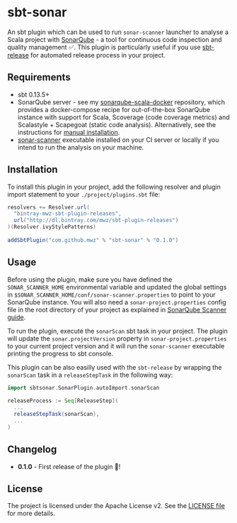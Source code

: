 # sbt-sonar
An sbt plugin which can be used to run `sonar-scanner` launcher to analyse a Scala project with [SonarQube](www.sonarqube.org) - a tool for continuous code inspection and quality management :white_check_mark:.
 This plugin is particularly useful if you use [sbt-release](https://www.github.com/sbt/sbt-release) for automated release process in your project.

## Requirements
 - sbt 0.13.5+
 - SonarQube server - see my [sonarqube-scala-docker](https://github.com/mwz/sonarqube-scala-docker) repository, which provides a docker-compose recipe for out-of-the-box SonarQube instance with support for Scala, Scoverage (code coverage metrics) and Scalastyle + Scapegoat (static code analysis). Alternatively, see the instructions for [manual installation](http://docs.sonarqube.org/display/SONAR/Get+Started+in+Two+Minutes).
 - [sonar-scanner](http://docs.sonarqube.org/display/SCAN/Analyzing+with+SonarQube+Scanner) executable installed on your CI server or locally if you intend to run the analysis on your machine.

## Installation
To install this plugin in your project, add the following resolver and plugin import statement to your `./project/plugins.sbt` file:

```scala
resolvers += Resolver.url(
  "bintray-mwz-sbt-plugin-releases",
  url("http://dl.bintray.com/mwz/sbt-plugin-releases")
)(Resolver.ivyStylePatterns)
 
addSbtPlugin("com.github.mwz" % "sbt-sonar" % "0.1.0")
```

## Usage
Before using the plugin, make sure you have defined the `SONAR_SCANNER_HOME` environmental variable and updated the global settings in `$SONAR_SCANNER_HOME/conf/sonar-scanner.properties` to point to your SonarQube instance. You will also need a `sonar-project.properties` config file in the root directory of your project as explained in [SonarQube Scanner guide](http://docs.sonarqube.org/display/SCAN/Analyzing+with+SonarQube+Scanner).

To run the plugin, execute the `sonarScan` sbt task in your project. The plugin will update the `sonar.projectVersion` property in `sonar-project.properties` to your current project version and it will run the `sonar-scanner` executable printing the progress to sbt console.

This plugin can be also easilly used with the `sbt-release` by wrapping the `sonarScan` task in a `releaseStepTask` in the following way:

```scala
import sbtsonar.SonarPlugin.autoImport.sonarScan
 
releaseProcess := Seq[ReleaseStep](
  ...
  releaseStepTask(sonarScan),
  ...
)
```

## Changelog
 * **0.1.0** - First release of the plugin :tada:!

## License
The project is licensed under the Apache License v2. See the [LICENSE file](LICENSE) for more details.
